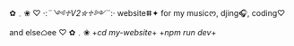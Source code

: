✿﹒❀ ♡
·:*¨༺♱V2✮♱༻¨*:· 
websiteⵌ✦ for my
musicᰔ, djing🎧, coding♡ and 
elseᜊee
♡ ✿﹒❀
+*cd my-website*+
+*npm run dev*+
